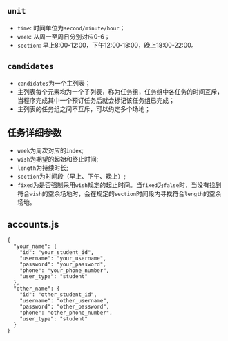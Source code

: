 ## `unit`
* `time`: 时间单位为`second/minute/hour`；
* `week`: 从周一至周日分别对应0-6；
* `section`: 早上8:00-12:00，下午12:00-18:00，晚上18:00-22:00。

## `candidates`
* `candidates`为一个主列表；
* 主列表每个元素均为一个子列表，称为任务组，任务组中各任务的时间互斥，当程序完成其中一个预订任务后就会标记该任务组已完成；
* 主列表的任务组之间不互斥，可以约定多个场地；

## 任务详细参数
* `week`为周次对应的`index`;
* `wish`为期望的起始和终止时间;
* `length`为持续时长;
* `section`为时间段（早上、下午、晚上）;
* `fixed`为是否强制采用`wish`规定的起止时间。当`fixed`为`false`时，当没有找到符合`wish`的空余场地时，会在规定的`section`时间段内寻找符合`length`的空余场地。

## accounts.js
```
{
  "your_name": {
    "id": "your_student_id",
    "username": "your_username",
    "password": "your_password",
    "phone": "your_phone_number",
    "user_type": "student"
  },
  "other_name": {
    "id": "other_student_id",
    "username": "other_username",
    "password": "other_password",
    "phone": "other_phone_number",
    "user_type": "student"
  }
}
```